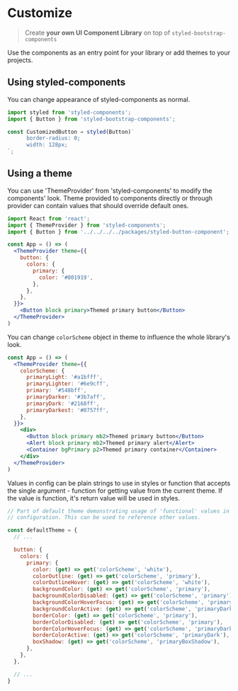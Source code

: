 # Customize

> Create **your own UI Component Library** on top of `styled-bootstrap-components`

Use the components as an entry point for your library or add themes to
your projects.

## Using styled-components

You can change appearance of styled-components as normal.

```jsx
import styled from 'styled-components';
import { Button } from 'styled-bootstrap-components';

const CustomizedButton = styled(Button)`
      border-radius: 0;
      width: 128px;
`;
```

## Using a theme

You can use 'ThemeProvider' from 'styled-components' to modify the components'
look. Theme provided to components directly or through provider can contain
values that should override default ones.

```jsx
import React from 'react';
import { ThemeProvider } from 'styled-components';
import { Button } from '../../../../packages/styled-button-component';

const App = () => (
  <ThemeProvider theme={{
    button: {
      colors: {
        primary: {
          color: '#001919',
        },
      },
    },
  }}>
    <Button block primary>Themed primary button</Button>
  </ThemeProvider>
)
```

You can change `colorScheme` object in theme to influence the whole
library's look.

```jsx
const App = () => (
  <ThemeProvider theme={{
    colorScheme: {
      primaryLight: '#a1bfff',
      primaryLighter: '#6e9cff',
      primary: '#548bff',
      primaryDarker: '#3b7aff',
      primaryDark: '#2168ff',
      primaryDarkest: '#0757ff',
    },
  }}>
    <div>
      <Button block primary mb2>Themed primary button</Button>
      <Alert block primary mb2>Themed primary alert</Alert>
      <Container bgPrimary p2>Themed primary container</Container>
    </div>
  </ThemeProvider>
)
```

Values in config can be plain strings to use in styles or function that
accepts the single argument - function for getting value from the current
theme. If the value is function, it's return value will be used in styles.

```jsx
// Part of default theme demonstrating usage of 'functional' values in the
// configuration. This can be used to reference other values.

const defaultTheme = {
  // ...

  button: {
    colors: {
      primary: {
        color: (get) => get('colorScheme', 'white'),
        colorOutline: (get) => get('colorScheme', 'primary'),
        colorOutlineHover: (get) => get('colorScheme', 'white'),
        backgroundColor: (get) => get('colorScheme', 'primary'),
        backgroundColorDisabled: (get) => get('colorScheme', 'primary'),
        backgroundColorHoverFocus: (get) => get('colorScheme', 'primaryDarker'),
        backgroundColorActive: (get) => get('colorScheme', 'primaryDark'),
        borderColor: (get) => get('colorScheme', 'primary'),
        borderColorDisabled: (get) => get('colorScheme', 'primary'),
        borderColorHoverFocus: (get) => get('colorScheme', 'primaryDark'),
        borderColorActive: (get) => get('colorScheme', 'primaryDark'),
        boxShadow: (get) => get('colorScheme', 'primaryBoxShadow'),
      },
    },
  },

  // ...
}
```
